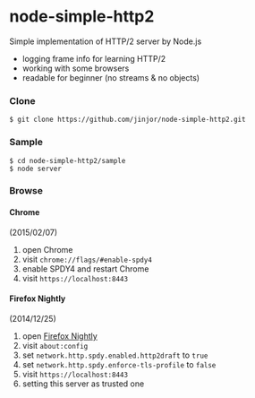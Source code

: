 node-simple-http2
=================

Simple implementation of HTTP/2 server by Node.js

- logging frame info for learning HTTP/2
- working with some browsers
- readable for beginner (no streams & no objects)

### Clone
```
$ git clone https://github.com/jinjor/node-simple-http2.git
```

### Sample
```
$ cd node-simple-http2/sample
$ node server
```

### Browse

#### Chrome
(2015/02/07)

1. open Chrome
2. visit `chrome://flags/#enable-spdy4`
3. enable SPDY4 and restart Chrome
4. visit `https://localhost:8443`

#### Firefox Nightly
(2014/12/25)

1. open [Firefox Nightly](https://nightly.mozilla.org/)
2. visit `about:config`
3. set `network.http.spdy.enabled.http2draft` to `true`
3. set `network.http.spdy.enforce-tls-profile` to `false`
4. visit `https://localhost:8443`
5. setting this server as trusted one

